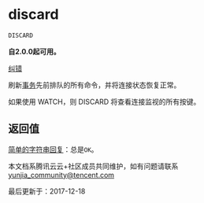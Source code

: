 # discard

```javascript
DISCARD
```

**自2.0.0起可用。**

[纠错](javascript:;)

刷新[事务](https://redis.io/topics/transactions)先前排队的所有命令，并将连接状态恢复正常。

如果使用 WATCH，则 DISCARD 将查看连接监视的所有按键。

## 返回值

[简单的字符串回复](https://redis.io/topics/protocol#simple-string-reply)：总是`OK`。

本文档系腾讯云云+社区成员共同维护，如有问题请联系 yunjia_community@tencent.com

最后更新于：2017-12-18